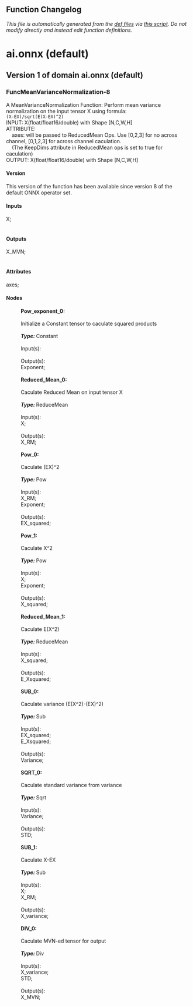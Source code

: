 ## Function Changelog
*This file is automatically generated from the
            [def files](/onnx/defs) via [this script](/onnx/defs/gen_doc.py).
            Do not modify directly and instead edit function definitions.*
# ai.onnx (default)
## Version 1 of domain ai.onnx (default)
### <a name="FuncMeanVarianceNormalization-8"></a>**FuncMeanVarianceNormalization-8**</a>

  A MeanVarianceNormalization Function: Perform mean variance normalization on the input tensor X using formula: <br/> ``` (X-EX)/sqrt(E(X-EX)^2) ``` <br/>INPUT: X(float/float16/double) with Shape [N,C,W,H] <br/>ATTRIBUTE: <br/>&nbsp;&nbsp;&nbsp;&nbsp;axes: will be passed to ReducedMean Ops. Use [0,2,3] for no across channel, [0,1,2,3] for across channel caculation.<br/>&nbsp;&nbsp;&nbsp;&nbsp;(The KeepDims attribute in ReducedMean ops is set to true for caculation)<br/>OUTPUT: X(float/float16/double) with Shape [N,C,W,H] <br/>

#### Version

This version of the function has been available since version 8 of the default ONNX operator set.

#### Inputs

<dl>
<dt>X; </dt>
<br/></dl>

#### Outputs

<dl>
<dt>X_MVN; </dt>
<br/></dl>

#### Attributes

<dl>
<dt>axes;<br/></dt>
</dl>

#### Nodes

<dl>
<dd><b>Pow_exponent_0: </b></dd><br/><dd>Initialize a Constant tensor to caculate squared products</dd><br/><dd><b><i>Type: </i></b>Constant</dd><br/><dd>Input(s):</dd><br/>
<dd>Output(s):</dd><dd> Exponent;</dd><br/>
<dd><b>Reduced_Mean_0: </b></dd><br/><dd>Caculate Reduced Mean on input tensor X</dd><br/><dd><b><i>Type: </i></b>ReduceMean</dd><br/><dd>Input(s):</dd><dd> X;</dd><br/>
<dd>Output(s):</dd><dd> X_RM;</dd><br/>
<dd><b>Pow_0: </b></dd><br/><dd>Caculate (EX)^2</dd><br/><dd><b><i>Type: </i></b>Pow</dd><br/><dd>Input(s):</dd><dd> X_RM;</dd><dd> Exponent;</dd><br/>
<dd>Output(s):</dd><dd> EX_squared;</dd><br/>
<dd><b>Pow_1: </b></dd><br/><dd>Caculate X^2</dd><br/><dd><b><i>Type: </i></b>Pow</dd><br/><dd>Input(s):</dd><dd> X;</dd><dd> Exponent;</dd><br/>
<dd>Output(s):</dd><dd> X_squared;</dd><br/>
<dd><b>Reduced_Mean_1: </b></dd><br/><dd>Caculate E(X^2)</dd><br/><dd><b><i>Type: </i></b>ReduceMean</dd><br/><dd>Input(s):</dd><dd> X_squared;</dd><br/>
<dd>Output(s):</dd><dd> E_Xsquared;</dd><br/>
<dd><b>SUB_0: </b></dd><br/><dd>Caculate variance (E(X^2)-(EX)^2)</dd><br/><dd><b><i>Type: </i></b>Sub</dd><br/><dd>Input(s):</dd><dd> EX_squared;</dd><dd> E_Xsquared;</dd><br/>
<dd>Output(s):</dd><dd> Variance;</dd><br/>
<dd><b>SQRT_0: </b></dd><br/><dd>Caculate standard variance from variance</dd><br/><dd><b><i>Type: </i></b>Sqrt</dd><br/><dd>Input(s):</dd><dd> Variance;</dd><br/>
<dd>Output(s):</dd><dd> STD;</dd><br/>
<dd><b>SUB_1: </b></dd><br/><dd>Caculate X-EX</dd><br/><dd><b><i>Type: </i></b>Sub</dd><br/><dd>Input(s):</dd><dd> X;</dd><dd> X_RM;</dd><br/>
<dd>Output(s):</dd><dd> X_variance;</dd><br/>
<dd><b>DIV_0: </b></dd><br/><dd>Caculate MVN-ed tensor for output</dd><br/><dd><b><i>Type: </i></b>Div</dd><br/><dd>Input(s):</dd><dd> X_variance;</dd><dd> STD;</dd><br/>
<dd>Output(s):</dd><dd> X_MVN;</dd><br/>
</dl>

